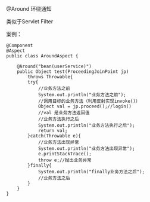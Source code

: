 @Around 环绕通知

类似于Servlet Filter

案例：

	@Component
	@Aspect
	public class AroundAspect {
	
	    @Around("bean(userService)")
	    public Object test(ProceedingJoinPoint jp)
	        throws Throwable{
	        try{
	            //业务方法之前
	            System.out.println("业务方法之前");
	            //调用目标的业务方法（利用反射实现invoke()）
	            Object val = jp.proceed();//login()
	            //val 是业务方法返回值
	            //业务方法执行之后
	            System.out.println("业务方法执行之后");
	            return val;
	        }catch(Throwable e){
	            //业务方法出现异常
	            System.out.println("业务方法出现异常");
	            e.printStackTrace();
	            throw e;//抛出业务异常
	        }finally{
	            System.out.println("finally业务方法之后");
	            //业务方法之后
	        }
	    }
	}